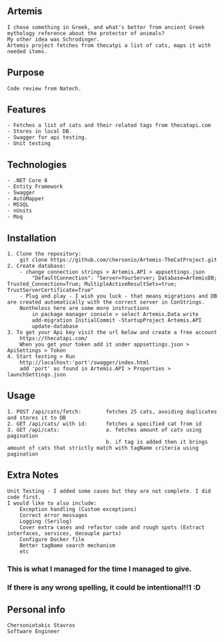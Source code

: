 ## Artemis
	I chose something in Greek, and what's better from ancient Greek mythology reference about the protector of animals?
	My other idea was Schrodinger.
	Artemis project fetches from thecatpi a list of cats, maps it with needed items.

## Purpose
	Code review from Natech. 
	
## Features
	- Fetches a list of cats and their related tags from thecatapi.com
	- Stores in local DB.
	- Swagger for api testing.
	- Unit testing

## Technologies
	- .NET Core 8
	- Entity Framework
	- Swagger
	- AutoMapper
	- MSSQL
	- nUnits
	- Moq

## Installation
	1. Clone the repository:
		git clone https://github.com/chersonio/Artemis-TheCatProject.git
	2. Create database:
		- change connection strings > Artemis.API > appsettings.json
		    "DefaultConnection": "Server=YourServer; Database=ArtemisDB; Trusted_Connection=True; MultipleActiveResultSets=true; TrustServerCertificate=True"
		- Plug and play - I wish you luck - that means migrations and DB are created automatically with the correct server in ConStrings.
		Nontheless here are some more instructions
			in package manager console > select Artemis.Data write
			add-migration InitialCommit -StartupProject Artemis.API
			update-database
	3. To get your Api key visit the url below and create a free account
		https://thecatapi.com/ 
		When you get your token add it under appsettings.json > ApiSettings > Token
	4. Start testing > Run
		http://localhost:'port'/swagger/index.html
		add 'port' as found in Artemis.API > Properties > launchSettings.json


## Usage
	1. POST /api/cats/fetch:		fetches 25 cats, avoiding duplicates and stores it to DB
	2. GET /api/cats/ with id:		fetches a specified cat from id
	3. GET /api/cats:				a. fetches amount of cats using pagination
									b. if tag is added then it brings amount of cats that strictly match with tagName criteria using pagination


## Extra Notes
	Unit Testing - I added some cases but they are not complete. I did code first.
	I would like to also include:
		Exception handling (Custom exceptions)
		Correct error messages
		Logging (Serilog)
		Cover extra cases and refactor code and rough spots (Extract interfaces, services, decouple parts)
		Configure Docker file
		Better tagName search mechanism
		etc


### This is what I managed for the time I managed to give.
### If there is any wrong spelling, it could be intentional!!1 :D 


## Personal info
	Chersoniotakis Stavros
	Software Engineer